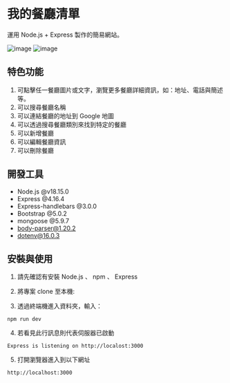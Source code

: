 # 我的餐廳清單

運用 Node.js + Express 製作的簡易網站。


![image](https://github.com/pleasesailas/Restaurant-List/blob/main/restaurant_list_index.png)
![image](https://github.com/pleasesailas/Restaurant-List/blob/main/restaurant_list_show.png)


## 特色功能

1. 可點擊任一餐廳圖片或文字，瀏覽更多餐廳詳細資訊，如：地址、電話與簡述等。
2. 可以搜尋餐廳名稱
3. 可以連結餐廳的地址到 Google 地圖
4. 可以透過搜尋餐廳類別來找到特定的餐廳
5. 可以新增餐廳
6. 可以編輯餐廳資訊
7. 可以刪除餐廳

## 開發工具

* Node.js @v18.15.0
* Express @4.16.4
* Express-handlebars @3.0.0
* Bootstrap @5.0.2
* mongoose @5.9.7
* body-parser@1.20.2
* dotenv@16.0.3


## 安裝與使用

1. 請先確認有安裝 Node.js 、 npm 、 Express 

2. 將專案 clone 至本機:

3. 透過終端機進入資料夾，輸入：
```
npm run dev
```

4. 若看見此行訊息則代表伺服器已啟動
```
Express is listening on http://localost:3000
```

5. 打開瀏覽器進入到以下網址
```
http://localhost:3000
```
